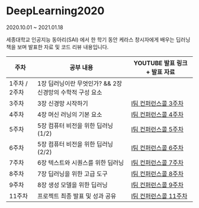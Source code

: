 # DeepLearning2020
2020.10.01 ~ 2021.01.18

세종대학교 인공지능 동아리(SAI) 에서 한 학기 동안
케라스 창시자에게 배우는 딥러닝 책을 보며 발표한 자료 및 코드 리뷰 내용입니다.


|주차|공부 내용|YOUTUBE 발표 링크 + 발표 자료|
|------|----|---|
|1주차 / 2주차|1장 딥러닝이란 무엇인가? && 2장 신경망의 수학적 구성 요소 ||
|3주차|3장 신경망 시작하기|[I팀 컨퍼런스콜 3주차](https://www.youtube.com/watch?v=dftIMEDHFFA&list=PLArrI8JcN6ZAxE6I3m6qXEvKychJ6cTW7&index=1)|
|4주차|4장 머신 러닝의 기본 요소|[I팀 컨퍼런스콜 4주차](https://www.youtube.com/watch?v=bDAltcc11OA&list=PLArrI8JcN6ZAxE6I3m6qXEvKychJ6cTW7&index=2)|
|5주차|5장 컴퓨터 비전을 위한 딥러닝 (1/2)|[I팀 컨퍼런스콜 5주차](https://www.youtube.com/watch?v=u6v4cWRcRt4&list=PLArrI8JcN6ZAxE6I3m6qXEvKychJ6cTW7&index=3)|
|6주차|5장 컴퓨터 비전을 위한 딥러닝 (2/2)|[I팀 컨퍼런스콜 6주차](https://www.youtube.com/watch?v=jOgsBlA-k3o&list=PLArrI8JcN6ZAxE6I3m6qXEvKychJ6cTW7&index=4)|
|7주차|6장 텍스트와 시퀀스를 위한 딥러닝|[I팀 컨퍼런스콜 7주차](https://www.youtube.com/watch?v=y-aNMkgSQL4&list=PLArrI8JcN6ZAxE6I3m6qXEvKychJ6cTW7&index=5)|
|8주차|7장 딥러닝을 위한 고급 도구|[I팀 컨퍼런스콜 8주차](https://www.youtube.com/watch?v=uI0aoXMBkQ0&list=PLArrI8JcN6ZAxE6I3m6qXEvKychJ6cTW7&index=6)|
|9주차|8장 생성 모델을 위한 딥러닝|[I팀 컨퍼런스콜 9주차](https://www.youtube.com/watch?v=D4Z9x4YkJtQ&list=PLArrI8JcN6ZAxE6I3m6qXEvKychJ6cTW7&index=7)|
|11주차|프로젝트 최종 발표 및 성과 공유|[I팀 컨퍼런스콜 11주차](https://www.youtube.com/watch?v=GHrb8dILj0k&list=PLArrI8JcN6ZAxE6I3m6qXEvKychJ6cTW7&index=9)|
